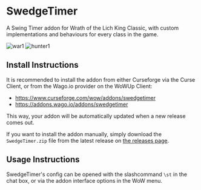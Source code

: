# SwedgeTimer
A Swing Timer addon for Wrath of the Lich King Classic, with custom implementations and behaviours for every class in the game.

![war1](https://user-images.githubusercontent.com/52763122/194573045-59d09227-fbf3-4c0e-bc20-eba591f33393.gif)
![hunter1](https://user-images.githubusercontent.com/52763122/194581394-81760922-b8ba-4459-bf57-d504ed04b17d.gif)

## Install Instructions

It is recommended to install the addon from either Curseforge via the Curse Client, or from the Wago.io provider on the WoWUp Client:

- https://www.curseforge.com/wow/addons/swedgetimer
- https://addons.wago.io/addons/swedgetimer

This way, your addon will be automatically updated when a new release comes out.

If you want to install the addon manually, simply download the `SwedgeTimer.zip` file from the latest release on [the releases page](https://github.com/hypernormalisation/SwedgeTimer/releases).

## Usage Instructions

SwedgeTimer's config can be opened with the slashcommand `\st` in the chat box, or via the addon interface options in the WoW menu.
